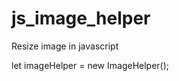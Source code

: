 # js_image_helper
Resize image in javascript
<script src="image_helper.js"></script>
let imageHelper = new ImageHelper();

